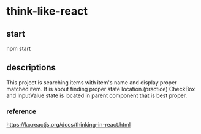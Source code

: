 # think-like-react

## start
npm start

## descriptions
This project is searching items with item's name and display proper matched item.
It is about finding proper state location.(practice) 
CheckBox and InputValue state is located in parent component that is best proper.

### reference

https://ko.reactjs.org/docs/thinking-in-react.html

